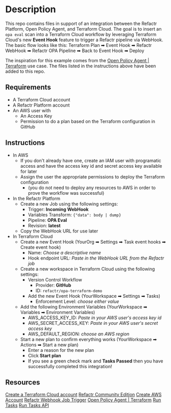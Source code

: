 # Description
This repo contains files in support of an integration between the Refactr Platform, Open Policy Agent, and Terraform Cloud. The goal is to insert an ```opa eval``` scan into a Terraform Cloud workflow by leveraging Terraform Cloud's new **Event Hook** feature to trigger a Refactr pipeline via WebHook.
The basic flow looks like this:
Terraform Plan ➡ Event Hook ➡ Refactr WebHook ➡ Refactr OPA Pipeline ➡ Back to Event Hook ➡ Deploy

The inspiration for this example comes from the [Open Policy Agent | Terraform](https://www.openpolicyagent.org/docs/latest/terraform/) use case. The files listed in the instructions above have been added to this repo.

## Requirements
* A Terraform Cloud account 
* A Refactr Platform account 
* An AWS user with 
    * An Access Key 
    * Permission to do a plan based on the Terraform configuration in GitHub

## Instructions
* In AWS
    * If you don't already have one, create an IAM user with programatic access and have the access key id and secret access key available for later
    * Assign the user the appropriate permissions to deploy the Terraform configuration
        * (you do not need to deploy any resources to AWS in order to prove the workflow was successful)
* In the Refactr Platform
    * Create a new Job using the following settings:
        * Trigger: **Incoming WebHook**
        * Variables Transform: ```{"data": body | dump}```
        * Pipeline: **OPA Eval**
        * Revision: **latest**
    * Copy the WebHook URL for use later
* In Terraform Cloud
    * Create a new Event Hook (YourOrg ➡ Settings ➡ Task event hooks ➡ Create event hook)
        * Name: *Choose a descriptive name*
        * Hook endpoint URL: *Paste in the WebHook URL from the Refactr job*
    * Create a new workspace in Terraform Cloud using the following settings:
        * Version Control Workflow
            * Provider: **GitHub**
            * ID: ```refactr/opa-terraform-demo```
        * Add the new Event Hook (YourWorkspace ➡ Settings ➡ Tasks)
            * Enforcement Level: *choose either value*
    * Add the following Environment Variables (YourWorkspace ➡ Variables ➡ Environment Variables)
        * AWS_ACCESS_KEY_ID: *Paste in your AWS user's access key id*
        * AWS_SECRET_ACCESS_KEY: *Paste in your AWS user's secret access key*
        * AWS_DEFAULT_REGION: *choose an AWS region*
    * Start a new plan to confirm everything works (YourWorkspace ➡ Actions ➡ Start a new plan)
        * Enter a reason for the new plan
        * Click **Start plan**
        * If you see a green check mark and **Tasks Passed** then you have successfully completed this integration!

## Resources
[Create a Terraform Cloud account](https://app.terraform.io/signup/account)
[Refactr Community Edition](https://www.refactr.it/community-edition)
[Create AWS Account](https://aws.amazon.com/resources/create-account/)
[Refactr Webhook Job Trigger](https://docs.refactr.it/docs/running-pipelines/#incoming-webhook-job-trigger)
[Open Policy Agent | Terraform](https://www.openpolicyagent.org/docs/latest/terraform/)
[Run Tasks](https://www.terraform.io/docs/cloud/workspaces/run-tasks.html)
[Run Tasks API](https://www.terraform.io/docs/cloud/api/run-tasks.html)